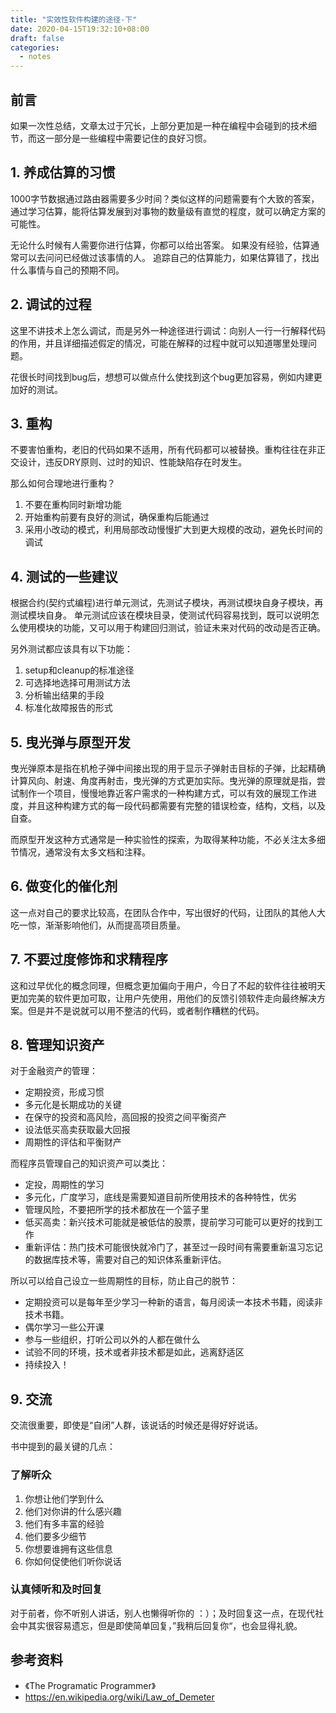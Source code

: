 ```yaml
---
title: "实效性软件构建的途径-下"
date: 2020-04-15T19:32:10+08:00
draft: false
categories:
  - notes
---
```


## 前言

如果一次性总结，文章太过于冗长，上部分更加是一种在编程中会碰到的技术细节，而这一部分是一些编程中需要记住的良好习惯。

## 1. 养成估算的习惯

1000字节数据通过路由器需要多少时间？类似这样的问题需要有个大致的答案，通过学习估算，能将估算发展到对事物的数量级有直觉的程度，就可以确定方案的可能性。

无论什么时候有人需要你进行估算，你都可以给出答案。
如果没有经验，估算通常可以去问问已经做过该事情的人。
追踪自己的估算能力，如果估算错了，找出什么事情与自己的预期不同。

## 2. 调试的过程

这里不讲技术上怎么调试，而是另外一种途径进行调试：向别人一行一行解释代码的作用，并且详细描述假定的情况，可能在解释的过程中就可以知道哪里处理问题。

花很长时间找到bug后，想想可以做点什么使找到这个bug更加容易，例如内建更加好的测试。

## 3. 重构

不要害怕重构，老旧的代码如果不适用，所有代码都可以被替换。重构往往在非正交设计，违反DRY原则、过时的知识、性能缺陷存在时发生。

那么如何合理地进行重构？

1. 不要在重构同时新增功能
2. 开始重构前要有良好的测试，确保重构后能通过
3. 采用小改动的模式，利用局部改动慢慢扩大到更大规模的改动，避免长时间的调试

## 4. 测试的一些建议

根据合约(契约式编程)进行单元测试，先测试子模块，再测试模块自身子模块，再测试模块自身。
单元测试应该在模块目录，使测试代码容易找到，既可以说明怎么使用模块的功能，又可以用于构建回归测试，验证未来对代码的改动是否正确。

另外测试都应该具有以下功能：

1. setup和cleanup的标准途径
2. 可选择地选择可用测试方法
3. 分析输出结果的手段
4. 标准化故障报告的形式

## 5. 曳光弹与原型开发

曳光弹原本是指在机枪子弹中间接出现的用于显示子弹射击目标的子弹，比起精确计算风向、射速、角度再射击，曳光弹的方式更加实际。曳光弹的原理就是指，尝试制作一个项目，慢慢地靠近客户需求的一种构建方式，可以有效的展现工作进度，并且这种构建方式的每一段代码都需要有完整的错误检查，结构，文档，以及自查。

而原型开发这种方式通常是一种实验性的探索，为取得某种功能，不必关注太多细节情况，通常没有太多文档和注释。

## 6. 做变化的催化剂

这一点对自己的要求比较高，在团队合作中，写出很好的代码，让团队的其他人大吃一惊，渐渐影响他们，从而提高项目质量。

## 7. 不要过度修饰和求精程序

这和过早优化的概念同理，但概念更加偏向于用户，今日了不起的软件往往被明天更加完美的软件更加可取，让用户先使用，用他们的反馈引领软件走向最终解决方案。但是并不是说就可以用不整洁的代码，或者制作糟糕的代码。

## 8. 管理知识资产

对于金融资产的管理：

- 定期投资，形成习惯
- 多元化是长期成功的关键
- 在保守的投资和高风险，高回报的投资之间平衡资产
- 设法低买高卖获取最大回报
- 周期性的评估和平衡财产

而程序员管理自己的知识资产可以类比：

- 定投，周期性的学习
- 多元化，广度学习，底线是需要知道目前所使用技术的各种特性，优劣
- 管理风险，不要把所学的技术都放在一个篮子里
- 低买高卖：新兴技术可能就是被低估的股票，提前学习可能可以更好的找到工作
- 重新评估：热门技术可能很快就冷门了，甚至过一段时间有需要重新温习忘记的数据库技术等，需要对自己的知识体系重新评估。

所以可以给自己设立一些周期性的目标，防止自己的脱节：

- 定期投资可以是每年至少学习一种新的语言，每月阅读一本技术书籍，阅读非技术书籍。
- 偶尔学习一些公开课
- 参与一些组织，打听公司以外的人都在做什么
- 试验不同的环境，技术或者非技术都是如此，逃离舒适区
- 持续投入！

## 9. 交流

交流很重要，即使是“自闭”人群，该说话的时候还是得好好说话。

书中提到的最关键的几点：

### 了解听众

1) 你想让他们学到什么
2) 他们对你讲的什么感兴趣
3) 他们有多丰富的经验
4) 他们要多少细节
5) 你想要谁拥有这些信息
6) 你如何促使他们听你说话

### 认真倾听和及时回复

对于前者，你不听别人讲话，别人也懒得听你的 ：）；及时回复这一点，在现代社会中其实很容易遗忘，但是即使简单回复，”我稍后回复你“，也会显得礼貌。

## 参考资料

- 《The Programatic Programmer》
- <https://en.wikipedia.org/wiki/Law_of_Demeter>
